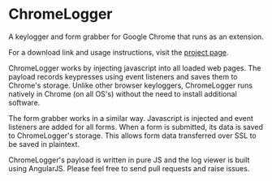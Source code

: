 ChromeLogger
================

A keylogger and form grabber for Google Chrome that runs as an extension.

For a download link and usage instructions, visit the [project page][1].

ChromeLogger works by injecting javascript into all loaded web pages. The payload records keypresses using event listeners and saves them to Chrome's storage. Unlike other browser keyloggers, ChromeLogger runs natively in Chrome (on all OS's) without the need to install additional software.

The form grabber works in a similar way. Javascript is injected and event listeners are added for all forms. When a form is submitted, its data is saved to ChromeLogger's storage. This allows form data transferred over SSL to be saved in plaintext.

ChromeLogger's payload is written in pure JS and the log viewer is built using AngularJS. Please feel free to send pull requests and raise issues. 


  [1]: http://www.ericzhang.me/projects/chromelogger/